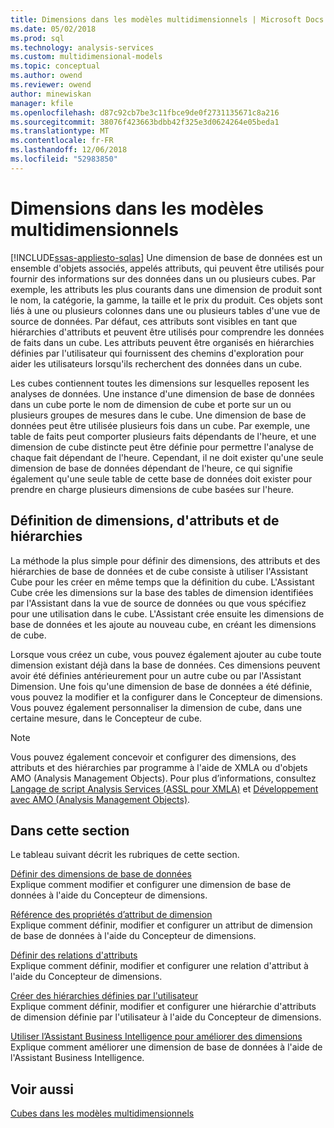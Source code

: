 ```yaml
---
title: Dimensions dans les modèles multidimensionnels | Microsoft Docs
ms.date: 05/02/2018
ms.prod: sql
ms.technology: analysis-services
ms.custom: multidimensional-models
ms.topic: conceptual
ms.author: owend
ms.reviewer: owend
author: minewiskan
manager: kfile
ms.openlocfilehash: d87c92cb7be3c11fbce9de0f2731135671c8a216
ms.sourcegitcommit: 38076f423663bdbb42f325e3d0624264e05beda1
ms.translationtype: MT
ms.contentlocale: fr-FR
ms.lasthandoff: 12/06/2018
ms.locfileid: "52983850"
---
```

# <a name="dimensions-in-multidimensional-models"></a>Dimensions dans les modèles multidimensionnels
[!INCLUDE[ssas-appliesto-sqlas](../../includes/ssas-appliesto-sqlas.md)]
  Une dimension de base de données est un ensemble d'objets associés, appelés attributs, qui peuvent être utilisés pour fournir des informations sur des données dans un ou plusieurs cubes. Par exemple, les attributs les plus courants dans une dimension de produit sont le nom, la catégorie, la gamme, la taille et le prix du produit. Ces objets sont liés à une ou plusieurs colonnes dans une ou plusieurs tables d'une vue de source de données. Par défaut, ces attributs sont visibles en tant que hiérarchies d'attributs et peuvent être utilisés pour comprendre les données de faits dans un cube. Les attributs peuvent être organisés en hiérarchies définies par l'utilisateur qui fournissent des chemins d'exploration pour aider les utilisateurs lorsqu'ils recherchent des données dans un cube.  
  
 Les cubes contiennent toutes les dimensions sur lesquelles reposent les analyses de données. Une instance d'une dimension de base de données dans un cube porte le nom de dimension de cube et porte sur un ou plusieurs groupes de mesures dans le cube. Une dimension de base de données peut être utilisée plusieurs fois dans un cube. Par exemple, une table de faits peut comporter plusieurs faits dépendants de l'heure, et une dimension de cube distincte peut être définie pour permettre l'analyse de chaque fait dépendant de l'heure. Cependant, il ne doit exister qu'une seule dimension de base de données dépendant de l'heure, ce qui signifie également qu'une seule table de cette base de données doit exister pour prendre en charge plusieurs dimensions de cube basées sur l'heure.  

  
## <a name="defining-dimensions-attributes-and-hierarchies"></a>Définition de dimensions, d'attributs et de hiérarchies  
 La méthode la plus simple pour définir des dimensions, des attributs et des hiérarchies de base de données et de cube consiste à utiliser l'Assistant Cube pour les créer en même temps que la définition du cube. L'Assistant Cube crée les dimensions sur la base des tables de dimension identifiées par l'Assistant dans la vue de source de données ou que vous spécifiez pour une utilisation dans le cube. L'Assistant crée ensuite les dimensions de base de données et les ajoute au nouveau cube, en créant les dimensions de cube.  
  
 Lorsque vous créez un cube, vous pouvez également ajouter au cube toute dimension existant déjà dans la base de données. Ces dimensions peuvent avoir été définies antérieurement pour un autre cube ou par l'Assistant Dimension. Une fois qu'une dimension de base de données a été définie, vous pouvez la modifier et la configurer dans le Concepteur de dimensions. Vous pouvez également personnaliser la dimension de cube, dans une certaine mesure, dans le Concepteur de cube.  
  
> [!NOTE]  
>  Vous pouvez également concevoir et configurer des dimensions, des attributs et des hiérarchies par programme à l'aide de XMLA ou d'objets AMO (Analysis Management Objects). Pour plus d’informations, consultez [Langage de script Analysis Services &#40;ASSL pour XMLA&#41;](https://docs.microsoft.com/bi-reference/assl/analysis-services-scripting-language-assl-for-xmla) et [Développement avec AMO &#40;Analysis Management Objects&#41;](https://docs.microsoft.com/bi-reference/amo/developing-with-analysis-management-objects-amo).  
  
## <a name="in-this-section"></a>Dans cette section  
 Le tableau suivant décrit les rubriques de cette section.  
  
 [Définir des dimensions de base de données](../../analysis-services/multidimensional-models/define-database-dimensions.md)  
 Explique comment modifier et configurer une dimension de base de données à l'aide du Concepteur de dimensions.  
  
 [Référence des propriétés d’attribut de dimension](../../analysis-services/multidimensional-models/dimension-attribute-properties-reference.md)  
 Explique comment définir, modifier et configurer un attribut de dimension de base de données à l'aide du Concepteur de dimensions.  
  
 [Définir des relations d'attributs](../../analysis-services/multidimensional-models/attribute-relationships-define.md)  
 Explique comment définir, modifier et configurer une relation d'attribut à l'aide du Concepteur de dimensions.  
  
 [Créer des hiérarchies définies par l'utilisateur](../../analysis-services/multidimensional-models/user-defined-hierarchies-create.md)  
 Explique comment définir, modifier et configurer une hiérarchie d'attributs de dimension définie par l'utilisateur à l'aide du Concepteur de dimensions.  
  
 [Utiliser l’Assistant Business Intelligence pour améliorer des dimensions](http://msdn.microsoft.com/library/12d995d1-75ca-4890-bf4b-a2656910b8d0)  
 Explique comment améliorer une dimension de base de données à l'aide de l'Assistant Business Intelligence.  
  
## <a name="see-also"></a>Voir aussi  
 [Cubes dans les modèles multidimensionnels](../../analysis-services/multidimensional-models/cubes-in-multidimensional-models.md)  
  
  
